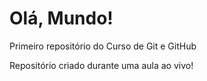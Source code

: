 # Olá, Mundo!
 Primeiro repositório do Curso de Git e GitHub

Repositório criado durante uma aula ao vivo! 